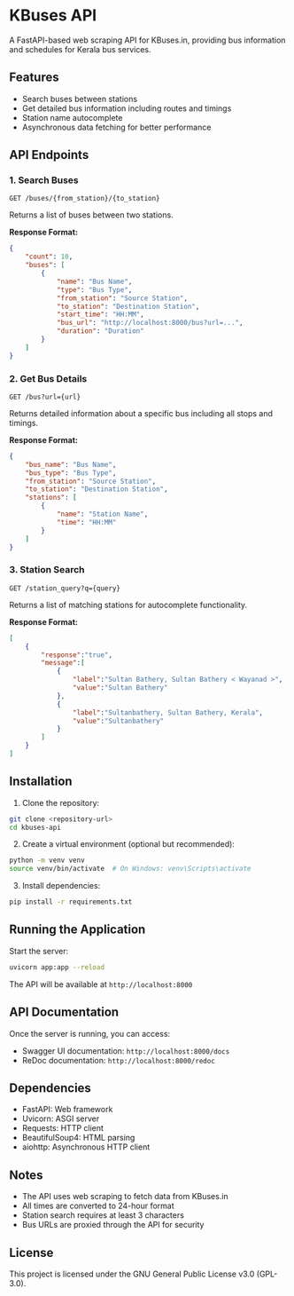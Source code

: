 # KBuses API

A FastAPI-based web scraping API for KBuses.in, providing bus information and schedules for Kerala bus services.

## Features

- Search buses between stations
- Get detailed bus information including routes and timings
- Station name autocomplete
- Asynchronous data fetching for better performance

## API Endpoints

### 1. Search Buses
```
GET /buses/{from_station}/{to_station}
```
Returns a list of buses between two stations.

**Response Format:**
```json
{
    "count": 10,
    "buses": [
        {
            "name": "Bus Name",
            "type": "Bus Type",
            "from_station": "Source Station",
            "to_station": "Destination Station",
            "start_time": "HH:MM",
            "bus_url": "http://localhost:8000/bus?url=...",
            "duration": "Duration"
        }
    ]
}
```

### 2. Get Bus Details
```
GET /bus?url={url}
```
Returns detailed information about a specific bus including all stops and timings.

**Response Format:**
```json
{
    "bus_name": "Bus Name",
    "bus_type": "Bus Type",
    "from_station": "Source Station",
    "to_station": "Destination Station",
    "stations": [
        {
            "name": "Station Name",
            "time": "HH:MM"
        }
    ]
}
```

### 3. Station Search
```
GET /station_query?q={query}
```
Returns a list of matching stations for autocomplete functionality.

**Response Format:**
```json
[
    {
        "response":"true",
        "message":[
            {
                "label":"Sultan Bathery, Sultan Bathery < Wayanad >",
                "value":"Sultan Bathery"
            },
            {
                "label":"Sultanbathery, Sultan Bathery, Kerala",
                "value":"Sultanbathery"
            }
        ]
    }
]
```

## Installation

1. Clone the repository:
```bash
git clone <repository-url>
cd kbuses-api
```

2. Create a virtual environment (optional but recommended):
```bash
python -m venv venv
source venv/bin/activate  # On Windows: venv\Scripts\activate
```

3. Install dependencies:
```bash
pip install -r requirements.txt
```

## Running the Application

Start the server:
```bash
uvicorn app:app --reload
```

The API will be available at `http://localhost:8000`

## API Documentation

Once the server is running, you can access:
- Swagger UI documentation: `http://localhost:8000/docs`
- ReDoc documentation: `http://localhost:8000/redoc`

## Dependencies

- FastAPI: Web framework
- Uvicorn: ASGI server
- Requests: HTTP client
- BeautifulSoup4: HTML parsing
- aiohttp: Asynchronous HTTP client

## Notes

- The API uses web scraping to fetch data from KBuses.in
- All times are converted to 24-hour format
- Station search requires at least 3 characters
- Bus URLs are proxied through the API for security

## License

This project is licensed under the GNU General Public License v3.0 (GPL-3.0).
